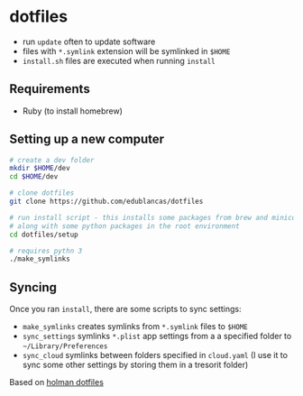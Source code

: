 # dotfiles

* run `update` often to update software
* files with `*.symlink` extension will be symlinked in `$HOME`
* `install.sh` files are executed when running `install`

## Requirements

* Ruby (to install homebrew)

## Setting up a new computer

```bash
# create a dev folder
mkdir $HOME/dev
cd $HOME/dev

# clone dotfiles
git clone https://github.com/edublancas/dotfiles

# run install script - this installs some packages from brew and miniconda
# along with some python packages in the root environment
cd dotfiles/setup

# requires pythn 3
./make_symlinks
```

## Syncing

Once you ran `install`, there are some scripts to sync settings:

* `make_symlinks` creates symlinks from `*.symlink` files to `$HOME`
* `sync_settings` symlinks `*.plist` app settings from a a specified folder to `~/Library/Preferences`
* `sync_cloud` symlinks between folders specified in `cloud.yaml` (I use it to sync some other settings by storing them in a tresorit folder)

Based on [holman dotfiles](https://github.com/holman/dotfiles)